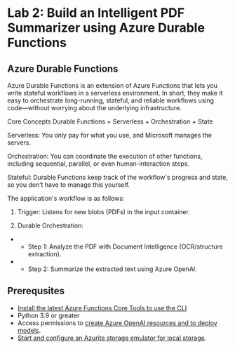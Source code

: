 # Lab 2: Build an Intelligent PDF Summarizer using Azure Durable Functions
## Azure Durable Functions
Azure Durable Functions is an extension of Azure Functions that lets you write stateful workflows in a serverless environment. In short, they make it easy to orchestrate long-running, stateful, 
and reliable workflows using code—without worrying about the underlying infrastructure.

Core Concepts
Durable Functions = Serverless + Orchestration + State

Serverless: You only pay for what you use, and Microsoft manages the servers.

Orchestration: You can coordinate the execution of other functions, including sequential, parallel, or even human-interaction steps.

Stateful: Durable Functions keep track of the workflow's progress and state, so you don’t have to manage this yourself.

The application's workflow is as follows:
1. Trigger:
Listens for new blobs (PDFs) in the input container.

2. Durable Orchestration:

- - Step 1: Analyze the PDF with Document Intelligence (OCR/structure extraction).

- - Step 2: Summarize the extracted text using Azure OpenAI.

## Prerequsites
- [Install the latest Azure Functions Core Tools to use the CLI](https://learn.microsoft.com/en-us/azure/azure-functions/functions-run-local)
- Python 3.9 or greater
- Access permissions to [create Azure OpenAI resources and to deploy models](https://learn.microsoft.com/en-us/azure/ai-services/openai/how-to/role-based-access-control).
- [Start and configure an Azurite storage emulator for local storage](https://learn.microsoft.com/azure/storage/common/storage-use-azurite).

